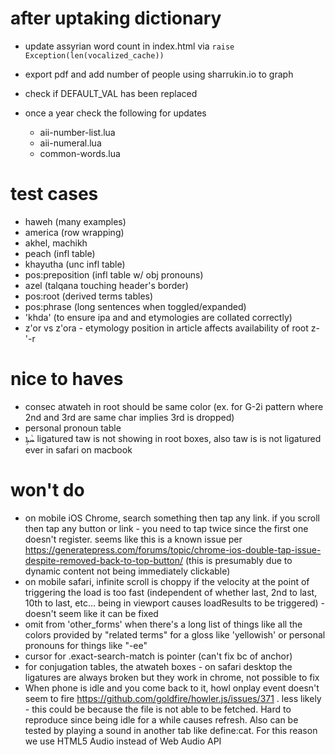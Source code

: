 # after uptaking dictionary
   * update assyrian word count in index.html via `raise Exception(len(vocalized_cache))`
   * export pdf and add number of people using sharrukin.io to graph

   * check if DEFAULT_VAL has been replaced
   * once a year check the following for updates
      * aii-number-list.lua
      * aii-numeral.lua
      * common-words.lua

# test cases
   * haweh (many examples)
   * america (row wrapping)
   * akhel, machikh
   * peach (infl table)
   * khayutha (unc infl table)
   * pos:preposition (infl table w/ obj pronouns)
   * azel (talqana touching header's border)
   * pos:root (derived terms tables)
   * pos:phrase (long sentences when toggled/expanded)
   * 'khda' (to ensure ipa and and etymologies are collated correctly)
   * z'or vs z'ora - etymology position in article affects availability of root z-'-r

# nice to haves
- consec atwateh in root should be same color (ex. for G-2i pattern where 2nd and 3rd are same char implies 3rd is dropped)
- personal pronoun table
- ܚܵܬܹܐ ligatured taw is not showing in root boxes, also taw is is not ligatured ever in safari on macbook

# won't do
- on mobile iOS Chrome, search something then tap any link.  if you scroll then tap any button or link - you need to tap twice since the first one doesn't register.  seems like this is a known issue per https://generatepress.com/forums/topic/chrome-ios-double-tap-issue-despite-removed-back-to-top-button/ (this is presumably due to dynamic content not being immediately clickable)
- on mobile safari, infinite scroll is choppy if the velocity at the point of triggering the load is too fast (independent of whether last, 2nd to last, 10th to last, etc... being in viewport causes loadResults to be triggered) - doesn't seem like it can be fixed
- omit from 'other_forms' when there's a long list of things like all the colors provided by "related terms" for a gloss like 'yellowish' or personal pronouns for things like "-ee"
- cursor for .exact-search-match is pointer (can't fix bc of anchor)
- for conjugation tables, the atwateh boxes - on safari desktop the ligatures are always broken but they work in chrome, not possible to fix
- When phone is idle and you come back to it, howl onplay event doesn't seem to fire https://github.com/goldfire/howler.js/issues/371 . less likely - this could be because the file is not able to be fetched.  Hard to reproduce since being idle for a while causes refresh.  Also can be tested by playing a sound in another tab like define:cat.  For this reason we use HTML5 Audio instead of Web Audio API
